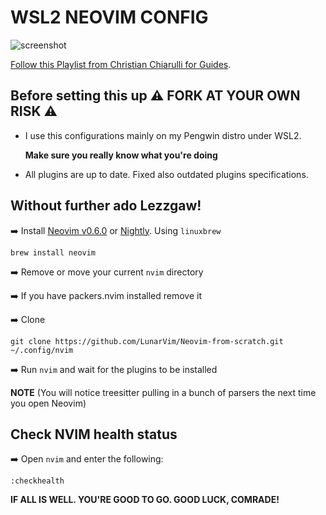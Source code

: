 # WSL2 NEOVIM CONFIG

![screenshot](https://user-images.githubusercontent.com/5582213/169658061-0aeb51d8-d564-4587-a12e-3f7d43101284.jpg)

[Follow this Playlist from Christian Chiarulli for Guides](https://www.youtube.com/watch?v=ctH-a-1eUME&list=PLhoH5vyxr6Qq41NFL4GvhFp-WLd5xzIzZ).

## Before setting this up ⚠️ **FORK AT YOUR OWN RISK**  ⚠️

- I use this configurations mainly on my Pengwin distro under WSL2.

  **Make sure you really know what you're doing**

- All plugins are up to date. Fixed also outdated plugins specifications.

## Without further ado Lezzgaw!

➡️  Install [Neovim v0.6.0](https://github.com/neovim/neovim/releases/tag/v0.6.0) or [Nightly](https://github.com/neovim/neovim/releases/tag/nightly). Using `linuxbrew`

```
brew install neovim
```

➡️  Remove or move your current `nvim` directory
 
➡️  If you have packers.nvim installed remove it
 
➡️  Clone
 
```
git clone https://github.com/LunarVim/Neovim-from-scratch.git ~/.config/nvim
```

➡️  Run `nvim` and wait for the plugins to be installed 

**NOTE** (You will notice treesitter pulling in a bunch of parsers the next time you open Neovim) 

## Check NVIM health status


➡️  Open `nvim` and enter the following:

```
:checkhealth
```

**IF ALL IS WELL. YOU'RE GOOD TO GO. GOOD LUCK, COMRADE!**
